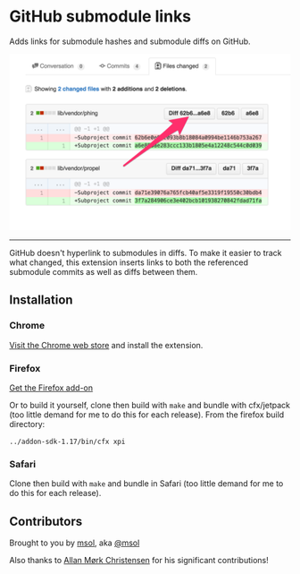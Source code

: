 # GitHub submodule links

Adds links for submodule hashes and submodule diffs on GitHub.

![screenshot](screenshot.png)

------------------------

GitHub doesn't hyperlink to submodules in diffs. To make it easier to track what changed, this extension inserts links to both the referenced submodule commits as well as diffs between them.

## Installation

### Chrome

[Visit the Chrome web store](https://chrome.google.com/webstore/detail/github-submodule-links/ncoknneddcolmgfnmcbemhhaghjdlkkb) and install the extension.

### Firefox
[Get the Firefox add-on](https://addons.mozilla.org/en-US/firefox/addon/github-submodule-links/)

Or to build it yourself,
clone then build with `make` and bundle with cfx/jetpack (too little demand for me to do this for each release). From the firefox build directory:

    ../addon-sdk-1.17/bin/cfx xpi

### Safari

Clone then build with `make` and bundle in Safari (too little demand for me to do this for each release).

## Contributors

Brought to you by [msol](http://msol.io/), aka [@msol](https://twitter.com/msol)

Also thanks to [Allan Mørk Christensen](https://github.com/allanmc) for his significant contributions!
